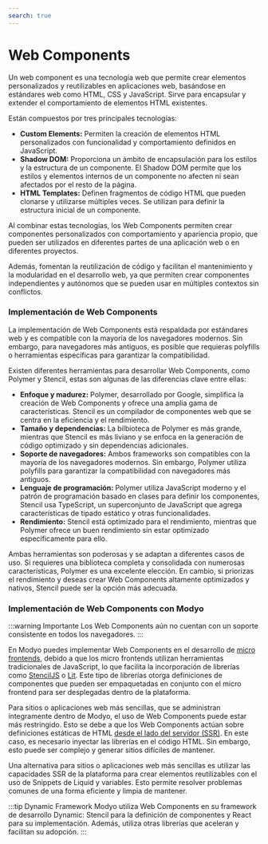 ```yaml
---
search: true
---
```


# Web Components

Un web component es una tecnología web que permite crear elementos personalizados y reutilizables en aplicaciones web, basándose en estándares web como HTML, CSS y JavaScript. Sirve para encapsular y extender el comportamiento de elementos HTML existentes.

Están compuestos por tres principales tecnologías:

- **Custom Elements:** Permiten la creación de elementos HTML personalizados con funcionalidad y comportamiento definidos en JavaScript.
- **Shadow DOM:** Proporciona un ámbito de encapsulación para los estilos y la estructura de un componente. El Shadow DOM permite que los estilos y elementos internos de un componente no afecten ni sean afectados por el resto de la página.
- **HTML Templates:** Definen fragmentos de código HTML que pueden clonarse y utilizarse múltiples veces. Se utilizan para definir la estructura inicial de un componente.

Al combinar estas tecnologías, los Web Components permiten crear componentes personalizados con comportamiento y apariencia propio, que pueden ser utilizados en diferentes partes de una aplicación web o en diferentes proyectos.

Además, fomentan la reutilización de código y facilitan el mantenimiento y la modularidad en el desarrollo web, ya que permiten crear componentes independientes y autónomos que se pueden usar en múltiples contextos sin conflictos.

### Implementación de Web Components

La implementación de Web Components está respaldada por estándares web y es compatible con la mayoría de los navegadores modernos. Sin embargo, para navegadores más antiguos, es posible que requieras polyfills o herramientas específicas para garantizar la compatibilidad.

Existen diferentes herramientas para desarrollar Web Components, como Polymer y Stencil, estas son algunas de las diferencias clave entre ellas:

- **Enfoque y madurez:** Polymer, desarrollado por Google, simplifica la creación de Web Components y ofrece una amplia gama de características. Stencil es un compilador de componentes web que se centra en la eficiencia y el rendimiento.
- **Tamaño y dependencias:** La bilbioteca de Polymer es más grande, mientras que Stencil es más liviano y se enfoca en la generación de código optimizado y sin dependencias adicionales.
- **Soporte de navegadores:** Ambos frameworks son compatibles con la mayoría de los navegadores modernos. Sin embargo, Polymer utiliza polyfills para garantizar la compatibilidad con navegadores más antiguos.
- **Lenguaje de programación:** Polymer utiliza JavaScript moderno y el patrón de programación basado en clases para definir los componentes, Stencil usa TypeScript, un superconjunto de JavaScript que agrega características de tipado estático y otras funcionalidades.
- **Rendimiento:** Stencil está optimizado para el rendimiento, mientras que Polymer ofrece un buen rendimiento sin estar optimizado específicamente para ello.

Ambas herramientas son poderosas y se adaptan a diferentes casos de uso. Si requieres una biblioteca completa y consolidada con numerosas características, Polymer es una excelente elección. En cambio, si priorizas el rendimiento y deseas crear Web Components altamente optimizados y nativos, Stencil puede ser la opción más adecuada.

### Implementación de Web Components con Modyo
:::warning Importante
Los Web Components aún no cuentan con un soporte consistente en todos los navegadores.
:::

En Modyo puedes implementar Web Components en el desarrollo de [micro frontends](/es/architecture/patterns/micro-frontend), debido a que los micro frontends utilizan herramientas tradicionales de JavaScript, lo que facilita la incorporación de librerías como [StencilJS](https://stenciljs.com) o [Lit](https://lit.dev). Este tipo de librerías otorga definiciones de componentes que pueden ser empaquetadas en conjunto con el micro frontend para ser desplegadas dentro de la plataforma.

Para sitios o aplicaciones web más sencillas, que se administran íntegramente dentro de Modyo, el uso de Web Components puede estar más restringido. Esto se debe a que los Web Components actúan sobre definiciones estáticas de HTML [desde el lado del servidor (SSR)](/es/architecture/patterns/ssr). En este caso, es necesario inyectar las librerías en el código HTML. Sin embargo, esto puede ser complejo y generar sitios difíciles de mantener.

Una alternativa para sitios o aplicaciones web más sencillas es utilizar las capacidades SSR de la plataforma para crear elementos reutilizables con el uso de Snippets de Liquid y variables. Esto permite resolver problemas comunes de una forma eficiente y limpia de mantener.

:::tip Dynamic Framework
Modyo utiliza Web Components en su framework de desarrollo Dynamic: Stencil para la definición de componentes y React para su implementación. Además, utiliza otras librerías que aceleran y facilitan su adopción.
:::

